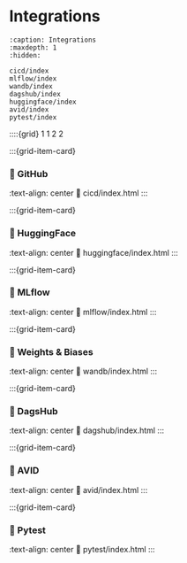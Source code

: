 # Integrations
```{toctree}
:caption: Integrations
:maxdepth: 1
:hidden:

cicd/index
mlflow/index
wandb/index
dagshub/index
huggingface/index
avid/index
pytest/index
```

::::{grid} 1 1 2 2


:::{grid-item-card} <br/><h3>🐙️ GitHub</h3>
:text-align: center
:link: cicd/index.html
:::

:::{grid-item-card} <br/><h3>🤗 HuggingFace</h3>
:text-align: center
:link: huggingface/index.html
:::

:::{grid-item-card} <br/><h3>🏃 MLflow</h3>
:text-align: center
:link: mlflow/index.html
:::

:::{grid-item-card} <br/><h3>🐝 Weights & Biases</h3>
:text-align: center
:link: wandb/index.html
:::

:::{grid-item-card} <br/><h3>🐶 DagsHub</h3>
:text-align: center
:link: dagshub/index.html
:::

:::{grid-item-card} <br/><h3>📒 AVID</h3>
:text-align: center
:link: avid/index.html
:::

:::{grid-item-card} <br/><h3>🧪 Pytest</h3>
:text-align: center
:link: pytest/index.html
:::
